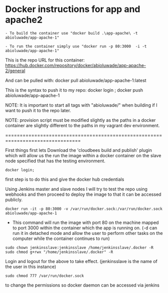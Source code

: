 # Docker instructions for app and apache2


````
- To build the container use "docker build .\app-apache\ -t abioluwade/app-apache-1"

- To run the container simply use "docker run -p 80:3000  -i -t abioluwade/app-apache-1"

````

This is the repo URL for this container: https://hub.docker.com/repository/docker/abioluwade/app-apache-2/general

And can be pulled with: docker pull abioluwade/app-apache-1:latest

This is the syntax to push it to my repo: docker login ; docker push abioluwade/app-apache-1

NOTE: It is important to start all tags with "abioluwade/" when building if I want
to push it to the repo later.


NOTE: provision script must be modified slightly as the paths in a docker container
are slightly different to the paths in my vagrant dev environment.


================================================================================

First things first lets Download the 'cloudbees build and publish' plugin which will allow us the run the image within
a docker container on the slave node specified that has the testing environment.

````
docker login;
````
first step is to do this and give the docker hub credentials

Using Jenkins master and slave nodes I will try to test the repo using webhooks
and then proceed to deploy the image to that it can be accessed publicly.

````
docker run -it -p 80:3000 -v /var/run/docker.sock:/var/run/docker.sock abioluwade/app-apache-1
````
- This command will run the image with port 80 on the machine mapped to port 3000 within the container which
the app is running on. (-d can run it in detached mode and allow the user to perform other tasks on the computer while
  the container continues to run)

````
sudo chown jenkinsslave:jenkinsslave /home/jenkinsslave/.docker -R
sudo chmod g+rwx "/home/jenkinsslave/.docker" -R

````
Login and logout for the above to take effect. (jenkinsslave is the name of the user in this instance)

````
sudo chmod 777 /var/run/docker.sock
````

to change the permissions so docker daemon can be accessed via jenkins
